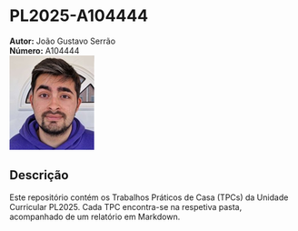 # PL2025-A104444

**Autor:** João Gustavo Serrão <br>
**Número:** A104444 <br>
![Foto](me.jpg)

## Descrição
Este repositório contém os Trabalhos Práticos de Casa (TPCs) da Unidade Curricular PL2025. Cada TPC encontra-se na respetiva pasta, acompanhado de um relatório em Markdown.
